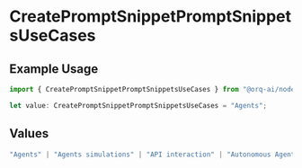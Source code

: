 # CreatePromptSnippetPromptSnippetsUseCases

## Example Usage

```typescript
import { CreatePromptSnippetPromptSnippetsUseCases } from "@orq-ai/node/models/operations";

let value: CreatePromptSnippetPromptSnippetsUseCases = "Agents";
```

## Values

```typescript
"Agents" | "Agents simulations" | "API interaction" | "Autonomous Agents" | "Chatbots" | "Classification" | "Code understanding" | "Code writing" | "Documents QA" | "Conversation" | "Extraction" | "Multi-modal" | "Self-checking" | "SQL" | "Summarization" | "Tagging"
```